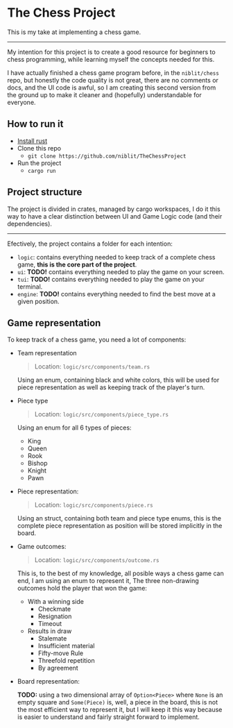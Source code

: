 # The Chess Project
This is my take at implementing a chess game.<br>

***

My intention for this project is to create a good resource for beginners to chess programming, while learning myself the concepts needed for this.<br>

I have actually finished a chess game program before, in the ```niblit/chess``` repo, but honestly the code quality is not great, there are no comments or docs, and the UI code is awful, so I am creating this second version from the ground up to make it cleaner and (hopefully) understandable for everyone.<br>

## How to run it
- [Install rust](https://www.rust-lang.org/tools/install "rust-lang.org")
- Clone this repo
  - ```git clone https://github.com/niblit/TheChessProject```
- Run the project
  - ```cargo run```

## Project structure
The project is divided in crates, managed by cargo workspaces, I do it this way to have a clear distinction between UI and Game Logic code (and their dependencies).<br>

***

Efectively, the project contains a folder for each intention:
- ```logic```: contains everything needed to keep track of a complete chess game, **this is the core part of the project**.
- ```ui```: **TODO!** contains everything needed to play the game on your screen.
- ```tui```: **TODO!** contains everything needed to play the game on your terminal.
- ```engine```: **TODO!** contains everything needed to find the best move at a given position.

## Game representation
To keep track of a chess game, you need a lot of components:<br>

- Team representation

    > Location: ```logic/src/components/team.rs```<br>

    Using an enum, containing black and white colors, this will be used for piece representation as well as keeping track of the player's turn.

- Piece type

    > Location: ```logic/src/components/piece_type.rs```<br>

    Using an enum for all 6 types of pieces:
    - King
    - Queen
    - Rook
    - Bishop
    - Knight
    - Pawn

- Piece representation:

    > Location: ```logic/src/components/piece.rs```<br>

    Using an struct, containing both team and piece type enums, this is the complete piece representation as position will be stored implicitly in the board.

- Game outcomes:

    > Location: ```logic/src/components/outcome.rs```<br>

    This is, to the best of my knowledge, all posible ways a chess game can end, I am using an enum to represent it, The three non-drawing outcomes hold the player that won the game:
    - With a winning side
      - Checkmate
      - Resignation
      - Timeout
    - Results in draw
      - Stalemate
      - Insufficient material
      - Fifty-move Rule
      - Threefold repetition
      - By agreement

- Board representation:

    **TODO:** using a two dimensional array of ```Option<Piece>``` where ```None``` is an empty square and ```Some(Piece)``` is, well, a piece in the board, this is not the most efficient way to represent it, but I will keep it this way because is easier to understand and fairly straight forward to implement.
